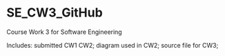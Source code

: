 # SE_CW3_GitHub
Course Work 3 for Software Engineering

Includes:
  submitted CW1 CW2;
  diagram used in CW2;
  source file for CW3;
